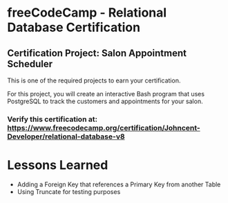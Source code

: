 # freeCodeCamp - Relational Database Certification
## Certification Project: Salon Appointment Scheduler
This is one of the required projects to earn your certification.

For this project, you will create an interactive Bash program that uses PostgreSQL to track the customers and appointments for your salon.

### Verify this certification at: https://www.freecodecamp.org/certification/Johncent-Developer/relational-database-v8

# Lessons Learned
* Adding a Foreign Key that references a Primary Key from another Table
* Using Truncate for testing purposes
